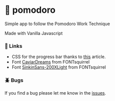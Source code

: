 # :tomato: pomodoro
Simple app to follow the Pomodoro Work Technique

Made with Vanilla Javascript

### :link: Links
- CSS for the progress bar thanks to [this](https://www.formget.com/css-progress-bar/#circular_progress_bar) article.
- Font [CaviarDreams](https://www.fontsquirrel.com/fonts/caviar-dreams) from FONTsquirrel
- Font [SinkinSans-200XLight](https://www.fontsquirrel.com/fonts/sinkin-sans) from FONTsquirrel
### :beetle: Bugs
If you find a bug please let me know in the [issues](https://github.com/lekova/pomodoro/issues).
